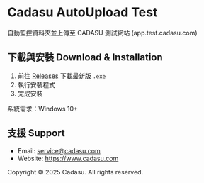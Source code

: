 # Cadasu AutoUpload Test

自動監控資料夾並上傳至 CADASU 測試網站 (app.test.cadasu.com)

## 下載與安裝 Download & Installation

1. 前往 [Releases](https://github.com/remotenc/cadasu-autoupload-test/releases) 下載最新版 `.exe`
2. 執行安裝程式
3. 完成安裝

系統需求：Windows 10+

## 支援 Support

- Email: service@cadasu.com
- Website: https://www.cadasu.com

Copyright © 2025 Cadasu. All rights reserved.